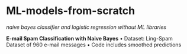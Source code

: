 # ML-models-from-scratch
_naive bayes classifier and logistic regression without ML libraries_

**E-mail Spam Classification with Naive Bayes**
• Dataset: Ling-Spam Dataset of 960 e-mail messages
• Code includes smoothed predictions 
